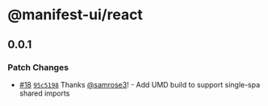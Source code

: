 # @manifest-ui/react

## 0.0.1
### Patch Changes



- [#18](https://github.com/project44/manifest-ui/pull/18) [`95c5198`](https://github.com/project44/manifest-ui/commit/95c519888f63ad81f2e7cfaa784cd2cdd2dd5143) Thanks [@samrose3](https://github.com/samrose3)! - Add UMD build to support single-spa shared imports
